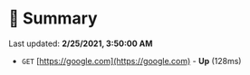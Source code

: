 # 📖 Summary
Last updated: **2/25/2021, 3:50:00 AM**

- `GET` [https://google.com](https://google.com) - **Up** (128ms)
